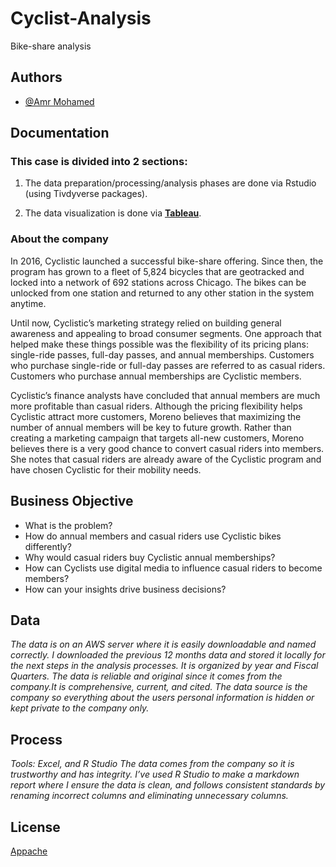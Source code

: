 # Cyclist-Analysis
Bike-share analysis

## Authors

- [@Amr Mohamed](https://github.com/Amr-mohamed10)


## Documentation

### __This case is divided into 2 sections:__

1. The data preparation/processing/analysis phases are done via Rstudio (using Tivdyverse packages).   

2. The data visualization is done via [**Tableau**](https://public.tableau.com/shared/8JY6YZGRC?:display_count=n&:origin=viz_share_link).

### About the company

In 2016, Cyclistic launched a successful bike-share offering. Since then, the program has grown to a fleet of 5,824 bicycles that
are geotracked and locked into a network of 692 stations across Chicago. The bikes can be unlocked from one station and
returned to any other station in the system anytime.

Until now, Cyclistic’s marketing strategy relied on building general awareness and appealing to broad consumer segments.
One approach that helped make these things possible was the flexibility of its pricing plans: single-ride passes, full-day passes,
and annual memberships. Customers who purchase single-ride or full-day passes are referred to as casual riders. Customers
who purchase annual memberships are Cyclistic members.

Cyclistic’s finance analysts have concluded that annual members are much more profitable than casual riders. Although the
pricing flexibility helps Cyclistic attract more customers, Moreno believes that maximizing the number of annual members will
be key to future growth. Rather than creating a marketing campaign that targets all-new customers, Moreno believes there is a
very good chance to convert casual riders into members. She notes that casual riders are already aware of the Cyclistic
program and have chosen Cyclistic for their mobility needs.


## Business Objective 
- What is the problem?
- How do annual members and casual riders use Cyclistic bikes differently?
- Why would casual riders buy Cyclistic annual memberships?
- How can Cyclists use digital media to influence casual riders to become members?
- How can your insights drive business decisions?

## Data
_The data is on an AWS server where it is easily downloadable and named correctly. I downloaded the previous 12 months data and stored it locally for the next steps in the analysis processes. It is organized by year and Fiscal Quarters. The data is reliable and original since it comes from the company.It is comprehensive, current, and cited. The data source is the company so everything about the users personal information is hidden or kept private to the company only._


## Process 

_Tools: Excel, and R Studio The data comes from the company so it is trustworthy and has integrity. I’ve used R Studio to make a markdown report where I ensure the data is clean, and follows consistent standards by renaming incorrect columns and eliminating unnecessary columns._


## License

[Appache](https://choosealicense.com/licenses/apache-2.0/)


